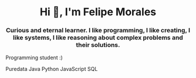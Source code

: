 <h1 align="center">Hi 👋, I'm Felipe Morales</h1>
<h3 align="center">Curious and eternal learner. I like programming, I like creating, I like systems, I like reasoning about complex problems and their solutions.</h3>

Programming student :)

Puredata
Java
Python 
JavaScript
SQL
